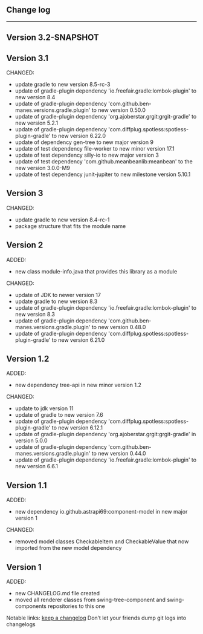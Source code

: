 ## Change log
----------------------

Version 3.2-SNAPSHOT
-------------



Version 3.1
-------------

CHANGED:

- update gradle to new version 8.5-rc-3
- update of gradle-plugin dependency 'io.freefair.gradle:lombok-plugin' to new version 8.4
- update of gradle-plugin dependency 'com.github.ben-manes.versions.gradle.plugin' to new version 0.50.0
- update of gradle-plugin dependency 'org.ajoberstar.grgit:grgit-gradle' to new version 5.2.1
- update of gradle-plugin dependency 'com.diffplug.spotless:spotless-plugin-gradle' to new version 6.22.0
- update of dependency gen-tree to new major version 9
- update of test dependency file-worker to new minor version 17.1
- update of test dependency silly-io to new major version 3
- update of test dependency 'com.github.meanbeanlib:meanbean' to the new version 3.0.0-M9
- update of test dependency junit-jupiter to new milestone version 5.10.1


Version 3
-------------

CHANGED:

- update gradle to new version 8.4-rc-1
- package structure that fits the module name

Version 2
-------------

ADDED:

- new class module-info.java that provides this library as a module

CHANGED:

- update of JDK to newer version 17
- update gradle to new version 8.3
- update of gradle-plugin dependency 'io.freefair.gradle:lombok-plugin' to new version 8.3
- update of gradle-plugin dependency 'com.github.ben-manes.versions.gradle.plugin' to new version 0.48.0
- update of gradle-plugin dependency 'com.diffplug.spotless:spotless-plugin-gradle' to new version 6.21.0

Version 1.2
-------------

ADDED:

- new dependency tree-api in new minor version 1.2

CHANGED:

- update to jdk version 11
- update of gradle to new version 7.6
- update of gradle-plugin dependency 'com.diffplug.spotless:spotless-plugin-gradle' to new version 6.12.1
- update of gradle-plugin dependency 'org.ajoberstar.grgit:grgit-gradle' in version 5.0.0
- update of gradle-plugin dependency 'com.github.ben-manes.versions.gradle.plugin' to new version 0.44.0
- update of gradle-plugin dependency 'io.freefair.gradle:lombok-plugin' to new version 6.6.1

Version 1.1
-------------

ADDED:

- new dependency io.github.astrapi69:component-model in new major version 1

CHANGED:

- removed model classes CheckableItem and CheckableValue that now imported from the new model dependency

Version 1
-------------

ADDED:

- new CHANGELOG.md file created
- moved all renderer classes from swing-tree-component and swing-components repositories to this one

Notable links:
[keep a changelog](http://keepachangelog.com/en/1.0.0/) Don’t let your friends dump git logs into changelogs
